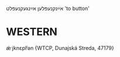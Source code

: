 אײַנקנעפּלען
אײַנגעקנעפּלט
'to button'

WESTERN
========

ǽˑjknɛplʲən {WTCP, Dunajská Streda, 47179}
